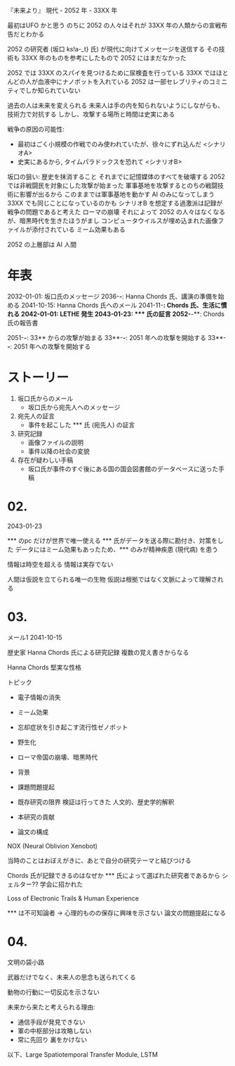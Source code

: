 『未来より』
現代 - 2052 年 - 33XX 年

最初はUFO かと思う
のちに 2052 の人々はそれが 33XX 年の人類からの宣戦布告だとわかる

2052 の研究者 (坂口 ks!a-_t} 氏) が現代に向けてメッセージを送信する
その技術も 33XX 年のものを参考にしたもので 2052 にはまだなかった

2052 では 33XX のスパイを見つけるために尿検査を行っている
33XX ではほとんどの人が血液中にナノボットを入れている
2052 は一部セレブリティのコミニティでしか知られていない

過去の人は未来を変えられる
未来人は手の内を知られないようにしながらも、技術力で対抗する
しかし、攻撃する場所と時間は史実にある

戦争の原因の可能性:
- 最初はごく小規模の作戦でのみ使われていたが、徐々にずれ込んだ <シナリオA>
- 史実にあるから, タイムパラドックスを恐れて <シナリオB>

坂口の狙い: 歴史を抹消すること
それまでに記憶媒体のすべてを破壊する
2052 では非戦闘民を対象にした攻撃が始まった
軍事基地を攻撃するとのちの戦闘技術に影響が出るから
このままでは軍事基地を動かす AI のみになってしまう
33XX でも同じことになっているのかも
シナリオB を想定する過激派は記録が戦争の問題であると考えた
ローマの崩壊
それによって 2052 の人々はなくなるが、暗黒時代を生きたほうがまし
コンピュータウイルスが埋め込まれた画像ファイルが添付されている
ミーム効果もある

2052 の上層部は AI 人間

# 年表

2032-01-01: 坂口氏のメッセージ
2036-**-**: Hanna Chords 氏、講演の準備を始める
2041-10-15: Hanna Chords 氏へのメール
2041-11-**: Chords 氏、生活に慣れる
2042-01-01: LETHE 発生
2043-01-23: *** 氏の証言
2052-**-**: Chords 氏の報告書

2051-**-**: 33** からの攻撃が始まる
33**-**-**: 2051 年への攻撃を開始する
33**-**-**: 2051 年への攻撃を開始する

# ストーリー

1. 坂口氏からのメール
    - 坂口氏から宛先人へのメッセージ
2. 宛先人の証言
    - 事件を起こした *** 氏 (宛先人) の証言
3. 研究記録
    - 画像ファイルの説明
    - 事件以降の社会の変貌
4. 存在が疑わしい手稿
    - 坂口氏が事件のすぐ後にある国の国会図書館のデータベースに送った手稿

# 02.

2043-01-23

*** のpc だけが世界で唯一使える
*** 氏がデータを送る際に勘付き、対策をした
データにはミーム効果もあったため、*** のみが精神疾患 (現代病) を患う

情報は時空を超える
情報は実存でない

人間は仮説を立てられる唯一の生物
仮説は根拠ではなく文脈によって理解される

# 03. 

メール1 2041-10-15

歴史家 Hanna Chords 氏による研究記録
複数の覚え書きからなる

Hanna Chords
堅実な性格

トピック

- 電子情報の消失
- ミーム効果
- 忘却症状を引き起こす流行性ゼノボット
- 野生化
- ローマ帝国の崩壊、暗黒時代

- 背景
- 課題問題提起
- 既存研究の限界
    検証は行ってきた
    人文的、歴史学的解釈
- 本研究の貢献
- 論文の構成

NOX (Neural Oblivion Xenobot)

当時のことはおぼえがきに、あとで自分の研究テーマと結びつける

Chords 氏が記録できるのはなぜか
*** 氏によって選ばれた研究者であるから
シェルター?? 学会に招かれた

Loss of Electronic Trails & Human Experience

*** は不可知論者 -> 心理的ものの保存に興味を示さない
論文の問題提起になる

# 04.

文明の袋小路

武器だけでなく、未来人の思念も送られてくる

動物の行動に一切反応を示さない

未来から来たと考えられる理由:
- 通信手段が発見できない
- 軍の中枢部分は攻略しない
- 常に先回り 裏をかけない

以下、Large Spatiotemporal Transfer Module, LSTM
